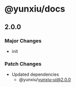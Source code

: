 # @yunxiu/docs

## 2.0.0

### Major Changes

- init

### Patch Changes

- Updated dependencies
  - @yunxiu/yunxiu-ui@2.0.0
